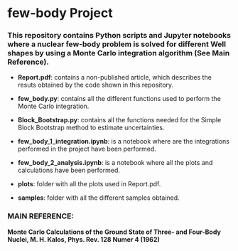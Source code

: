 # few-body Project

### This repository contains Python scripts and Jupyter notebooks where a nuclear few-body problem is solved for different Well shapes by using a Monte Carlo integration algorithm (See Main Reference).

  - **Report.pdf**: contains a non-published article, which describes the resuts obtained by the code shown in this repository.

  - **few_body.py**: contains all the different functions used to perform the Monte Carlo integration.

  - **Block_Bootstrap.py**: contains all the functions needed for the Simple Block Bootstrap method to estimate uncertainties.

  - **few_body_1_integration.ipynb**: is a notebook where are the integrations performed in the project have been performed.

  - **few_body_2_analysis.ipynb**: is a notebook where all the plots and calculations have been performed.

  - **plots**: folder with all the plots used in Report.pdf.

  - **samples**: folder with all the different samples obtained.

### MAIN REFERENCE: 
**Monte Carlo Calculations of the Ground State of Three- and Four-Body Nuclei, M. H. Kalos, Phys. Rev. 128 Numer 4 (1962)**
